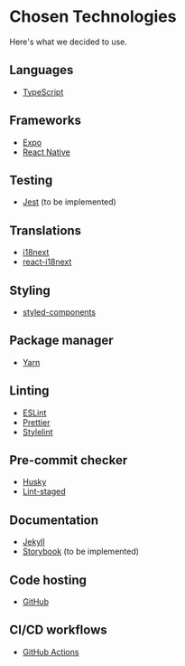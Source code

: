 # Chosen Technologies

Here's what we decided to use.

## Languages

- [TypeScript](https://www.typescriptlang.org/)

## Frameworks

- [Expo](https://expo.dev/)
- [React Native](https://reactnative.dev/)

## Testing

- [Jest](https://jestjs.io/) (to be implemented)

## Translations

- [i18next](https://www.i18next.com/)
- [react-i18next](https://react.i18next.com/)

## Styling

- [styled-components](https://styled-components.com/)

## Package manager

- [Yarn](https://yarnpkg.com/)

## Linting

- [ESLint](https://eslint.org/)
- [Prettier](https://prettier.io/)
- [Stylelint](https://stylelint.io/)

## Pre-commit checker

- [Husky](https://typicode.github.io/husky)
- [Lint-staged](https://github.com/okonet/lint-staged)

## Documentation

- [Jekyll](https://jekyllrb.com/)
- [Storybook](https://storybook.js.org/) (to be implemented)

## Code hosting

- [GitHub](https://github.com/)

## CI/CD workflows

- [GitHub Actions](https://github.com/features/actions)
